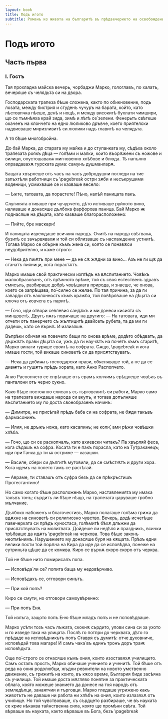 ```yaml
---
layout: book
title: Подъ игото
subtitle: Романъ из живота на българитѣ въ прѣдвечерието на освобождението
---
```


# Подъ игото

## Часть първа

### I. Гостъ

Тая прохладна майска вечерь, чорбаджи Марко, гологлавъ, по халатъ, вечеряше съ челядьта си на двора.

Господарската трапеза бѣше сложена, както по обикновение, подъ лозата, между бистрия и студенъ чучуръ на барата, който, като лѣстовпчка пѣеше, денѣ и нощѣ, и между високитѣ бухлати чимшири, що се тъмнѣяха край зида, зимѣ и лѣтѣ се́ зелени. Фенерьтъ свѣтеше окаченъ на клончето на едно люликово дръвче, което приятелски надвисваше миризливитѣ си люлики надъ главитѣ на челядьта.

А тя бѣше многобройна.

До бай Марка, до старата му майка и до ступанката му, сѣдѣха около трапезата роякъ дѣца — голѣми и малки, които въорѫжени съ ножове и вилици, опустошавахѫ мигновенно хлѣбове и блюда. Тѣ напълно оправдавахѫ турската дума: самунъ душманларѫ.

Бащата хвърлеше отъ часъ на часъ добродушни погледи на тие запъхтѣли работници съ \pagebreak остри зѫби и несъкрушими воденици, усмихваше се и казваше весело:

— Ѣжте, татовата, да порастете! Пѣно, налѣй паницата пакъ.

Слугинята отиваше при чучурчето, дѣто истиваше руйното вино, наливаше и донасяше дълбока фарфорова паница. Бай Марко ѭ поднасяше на дѣцата, като казваше благорасположено:

— Пийте, бре маскари!

И паницата изреждаше всичкия народъ. Очитѣ на народа свѣтвахѫ, бузитѣ се зачървявахѫ и той си облизваше съ наслаждение устнитѣ. Тогава Марко се обърне къмъ жена си, която се понавѫси неудобрително, и каже строго:

— Нека да пиѭтъ при мене — да не сѫ жѫдни за вино… Азъ не ги щѫ да станатъ пияници, кога порастѫтъ.

Марко имаше свой практически изглѣдъ на вѫспитанието. Човѣкъ малообразованъ, отъ прѣжното врѣме, той съ своя естественъ здравъ смисъль, разбираше добрѣ човѣшката природа, и знаеше, че онова, което се запрѣщава, по́-силно се желае. По тая причина, за да ги заварди отъ наклонность къмъ кражба, той повѣряваше на дѣцата си ключа отъ ковчега съ паритѣ.

— Гочо, иди отвори севлевия сандѫкъ и ми донеси кисията съ минцоветѣ. Другъ пѫть порѫчаше на другиго: — На татовата, иди ми отчети отъ панерчето съ жълтицитѣ двайсеть рубета, та да ми ги дадешь, като се върнѫ. И излизяше.

Въпрѣки обичая на повечето бащи по онова врѣме, додѣто обѣдватъ, да държѫтъ прави дѣцата си, ужъ да ги научѫтъ на почетъ къмъ старитѣ, Марко винаги туряше своитѣ на софрата. Сѫщо, \pagebreak и кога имаше гости, той викаше синоветѣ си да присѫтствуватъ.

— Нека да добиѭтъ господарски нрави, обясняваше той, а не да се дивѭтъ и гушѫтъ прѣдъ хората, като Анко Распопчето.

Анко Распопчето се спрѣпаше отъ срамъ колчимъ срѣщнеше човѣкъ въ панталони отъ черно сукно.

Како бѣше постоянно слисанъ съ търговскитѣ си работи, Марко само на трапезата виждаше народа си вкупъ, и тогава допълняше въспитанието му по доста своеобразенъ начинъ:

— Димитре, не присѣгай прѣдъ баба си на софрата, не бѫди такъвъ фармасонинъ.

— Илия, не дръжъ ножа, като касапинъ; не коли́, ами рѣжи човѣшки хлѣба.

— Гочо, що си се раскопчалъ, като ахиевски читакъ? Па хвърляй феса, кога сѣдашъ на софра. Косата ти е пакъ порасла, като на Тутраканецъ; иди при Ганка да ти ѭ остриже — казашки.

— Василе, сбери си дългитѣ мутовили, да се смѣстѭтъ и други хора. Кога идемъ на полето тамъ се растѣгай.

— Авраме, ти ставашъ отъ суфра безъ да се прѣкръстишъ Протестантино!

Но само когато бѣше расположенъ Марко, наставленията му имаха такъвъ тонъ; сърдитъ ли бѣше нѣщо, на трапезата царуваше гробно мълчание.

Дълбоко набоженъ и благочестивъ, Марко полагаше голѣма грижа да вдѫхне на синоветѣ си религиозно чувство. Вечерь, додѣ исчетѣше павечерката си прѣдъ куностаса, голѣмитѣ бѣхѫ длъжни да присѫтствуватъ на молитвата. Дойдеше ли недѣля и праздникъ, всички трѣбваше да идѫтъ \pagebreak на черкова. Това бѣше законъ неотмѣнимъ. Нарушението му донасяше буря на кѫщата. Прѣзъ едни велики пости той порѫча на Кира да иде да се исповѣдва, понеже на сутриньта щѣше да се комква. Киро се върнѫ скоро скоро отъ черква.

Той не бѣше нито помирисалъ попа.

— Исповѣда́ ли се? попита баща му недовѣрчиво.

— Исповѣдахъ се, отговори синътъ.

— При кой попъ?

Киро се смути, но отговори самоувѣренно:

— При попъ Еня.

Той излъга, защото попъ Еню бѣше младъ попъ и не псповѣдваше.

Марко усѣти тозъ часъ лъжата, скокнѫ сърдито, улови сина си за ухото и го изведе така на улицата. Послѣ го потпри до черквата, дѣто го прѣдаде на исповѣдникътъ попъ Ставря съ думитѣ: отче духовниче, исповѣдай това магаре! И самъ чака̀ въ единъ тронъ доръ траѭ исповѣдьта.

Още по́-строго се отнасяше къмъ ония, които изоставяхѫ училището. Самъ осталъ простъ, Марко обичаше учението и ученитѣ. Той бѣше отъ реда на ония родолюбци, жъдни ревнители на новото умственно движение, съ грижитѣ на които, въ кѫсо време, България биде засѣяна съ училища. Той имаше доста мѫгляво понятие за практическата облага, която можеше знанието да донесе на тоя народъ отъ земледѣлци, занаятчии и търговци. Марко гледаше угрижено какъ животътъ не даваше ни работа ни хлѣбъ на ония, които излазяхѫ отъ училище. Но той чувствоваше, съ сърдцето разбираше, че въ науката се крие нѣкаква тайнственна сила, която ще промѣни свѣта. Той вѣрваше въ науката, както вѣрваше въ Бога, безъ \pagebreak
